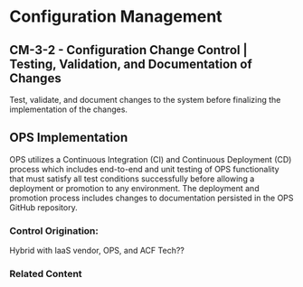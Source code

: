 # Configuration Management
## CM-3-2 - Configuration Change Control | Testing, Validation, and Documentation of Changes

Test, validate, and document changes to the system before finalizing the implementation of the changes.

## OPS Implementation

OPS utilizes a Continuous Integration (CI) and Continuous Deployment (CD) process which includes end-to-end and unit testing of OPS functionality that must satisfy all test conditions successfully before allowing a deployment or promotion to any environment. The deployment and promotion process includes changes to documentation persisted in the OPS GitHub repository.

### Control Origination:

Hybrid with IaaS vendor, OPS, and ACF Tech??

### Related Content
